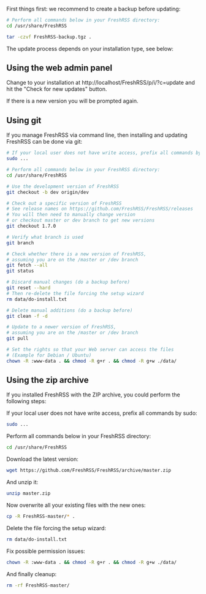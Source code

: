 
First things first: we recommend to create a backup before updating:

```sh
# Perform all commands below in your FreshRSS directory:
cd /usr/share/FreshRSS

tar -czvf FreshRSS-backup.tgz .
```

The update process depends on your installation type, see below:


## Using the web admin panel

Change to your installation at http://localhost/FreshRSS/p/i/?c=update and hit the "Check for new updates" button.

If there is a new version you will be prompted again. 


## Using git

If you manage FreshRSS via command line, then installing and updating FreshRSS can be done via git:

```sh
# If your local user does not have write access, prefix all commands by sudo:
sudo ...

# Perform all commands below in your FreshRSS directory:
cd /usr/share/FreshRSS

# Use the development version of FreshRSS
git checkout -b dev origin/dev

# Check out a specific version of FreshRSS
# See release names on https://github.com/FreshRSS/FreshRSS/releases
# You will then need to manually change version
# or checkout master or dev branch to get new versions
git checkout 1.7.0

# Verify what branch is used
git branch

# Check whether there is a new version of FreshRSS,
# assuming you are on the /master or /dev branch
git fetch --all
git status

# Discard manual changes (do a backup before)
git reset --hard
# Then re-delete the file forcing the setup wizard
rm data/do-install.txt

# Delete manual additions (do a backup before)
git clean -f -d

# Update to a newer version of FreshRSS,
# assuming you are on the /master or /dev branch
git pull

# Set the rights so that your Web server can access the files
# (Example for Debian / Ubuntu)
chown -R :www-data . && chmod -R g+r . && chmod -R g+w ./data/
```


## Using the zip archive

If you installed FreshRSS with the ZIP archive, you could perform the following steps:

If your local user does not have write access, prefix all commands by sudo:
```sh
sudo ...
```

Perform all commands below in your FreshRSS directory:
```sh
cd /usr/share/FreshRSS
```

Download the latest version:
```sh
wget https://github.com/FreshRSS/FreshRSS/archive/master.zip
```

And unzip it:
```sh
unzip master.zip
```

Now overwrite all your existing files with the new ones:
```sh
cp -R FreshRSS-master/* .
```

Delete the file forcing the setup wizard:
```sh
rm data/do-install.txt
```

Fix possible permission issues:
```sh
chown -R :www-data . && chmod -R g+r . && chmod -R g+w ./data/
```

And finally cleanup:
```sh
rm -rf FreshRSS-master/
```
